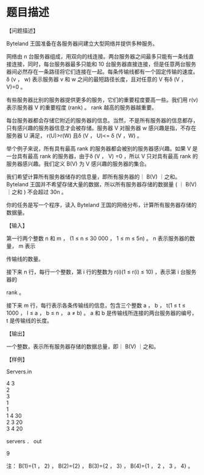# 题目描述


<p>
【问题描述】
</p>
<p>
Byteland 王国准备在各服务器间建立大型网络并提供多种服务。
</p>
<p>
网络由 n 台服务器组成，用双向的线连接。两台服务器之间最多只能有一条线直接连接，同时，每台服务器最多只能和 10 台服务器直接连接，但是任意两台服务器间必然存在一条路径将它们连接在一起。每条传输线都有一个固定传输的速度。δ (v ， w) 表示服务器 v 和 w 之间的最短路径长度，且对任意的 V 有δ (V ， V)=0 。
</p>
<p>
有些服务器比别的服务器提供更多的服务，它们的重要程度要高一些。我们用 r(v) 表示服务器 V 的重要程度 (rank) 。 rank 越高的服务器越重要。
</p>
<p>
每台服务器都会存储它附近的服务器的信息。当然，不是所有服务器的信息都存，只有感兴趣的服务器信息才会被存储。服务器 V 对服务器 w 感兴趣是指，不存在服务器 U 满足， r(U)&gt;r(W) 且δ (V ， U)&lt;= δ (V ，W) 。
</p>
<p>
举个例子来说，所有具有最高 rank 的服务器都会被别的服务器感兴趣。如果 V 是一台具有最高 rank 的服务器，由于δ (V ， V) =0 ，所以 V 只对具有最高 rank 的服务器感兴趣。我们定义 B(V) 为 V 感兴趣的服务器的集合。
</p>
<p>
我们希望计算所有服务器储存的信息量，即所有服务器的｜ B(V) ｜之和。 Byteland 王国并不希望存储大量的数据，所以所有服务器存储的数据量 ( ｜ B(V) ｜之和 ) 不会超过 30n 。
</p>
<p>
你的任务是写一个程序，读入 Byteland 王国的网络分布，计算所有服务器存储的数据量。
</p>
<p>
【输入】
</p>
<p>
第一行两个整数 n 和 m ， (1 ≤ n ≤ 30 000 ， 1 ≤ m ≤ 5n) 。 n 表示服务器的数量， m 表示
</p>
<p>
传输线的数量。
</p>
<p>
接下来 n 行，每行一个整数，第 i 行的整数为 r(i)(1 ≤ r(i) ≤ 10) ，表示第 i 台服务器的
</p>
<p>
rank 。
</p>
<p>
接下来 m 行，每行表示各条传输线的信息，包含三个整数 a ， b ， t(1 ≤ t ≤ 1000 ， l ≤ a ， b ≤ n ， a ≠ b) 。 a 和 b 是传输线所连接的两台服务器的编号， t 是传输线的长度。
</p>
<p>
【输出】
</p>
<p>
一个整数，表示所有服务器存储的数据总量，即｜ B(V) ｜之和。
</p>
<p>
【样例】
</p>
<p>
Servers.in
</p>
<p>
4 3 <br/>
2 <br/>
3 <br/>
1 <br/>
1 <br/>
1 4 30 <br/>
2 3 20 <br/>
3 4 20
</p>
<p>
servers ． out
</p>
<p>
9
</p>
<p>
注： B(1)={1 ， 2} ， B(2)={2} ， B(3)={2 ， 3} ， B(4)={1 ， 2 ， 3 ， 4} 。
</p>
